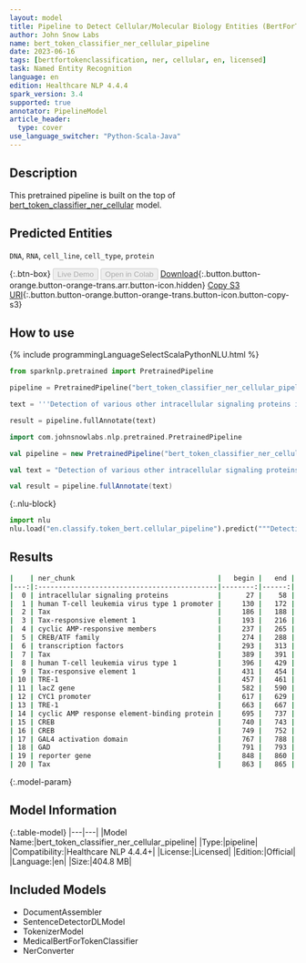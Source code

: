 ```yaml
---
layout: model
title: Pipeline to Detect Cellular/Molecular Biology Entities (BertForTokenClassification)
author: John Snow Labs
name: bert_token_classifier_ner_cellular_pipeline
date: 2023-06-16
tags: [bertfortokenclassification, ner, cellular, en, licensed]
task: Named Entity Recognition
language: en
edition: Healthcare NLP 4.4.4
spark_version: 3.4
supported: true
annotator: PipelineModel
article_header:
  type: cover
use_language_switcher: "Python-Scala-Java"
---
```


## Description

This pretrained pipeline is built on the top of [bert_token_classifier_ner_cellular](https://nlp.johnsnowlabs.com/2022/01/06/bert_token_classifier_ner_cellular_en.html) model.

## Predicted Entities

`DNA`, `RNA`, `cell_line`, `cell_type`, `protein`



{:.btn-box}
<button class="button button-orange" disabled>Live Demo</button>
<button class="button button-orange" disabled>Open in Colab</button>
[Download](https://s3.amazonaws.com/auxdata.johnsnowlabs.com/clinical/models/bert_token_classifier_ner_cellular_pipeline_en_4.4.4_3.4_1686922137368.zip){:.button.button-orange.button-orange-trans.arr.button-icon.hidden}
[Copy S3 URI](s3://auxdata.johnsnowlabs.com/clinical/models/bert_token_classifier_ner_cellular_pipeline_en_4.4.4_3.4_1686922137368.zip){:.button.button-orange.button-orange-trans.button-icon.button-copy-s3}

## How to use

<div class="tabs-box" markdown="1">
{% include programmingLanguageSelectScalaPythonNLU.html %}

```python
from sparknlp.pretrained import PretrainedPipeline

pipeline = PretrainedPipeline("bert_token_classifier_ner_cellular_pipeline", "en", "clinical/models")

text = '''Detection of various other intracellular signaling proteins is also described. Genetic characterization of transactivation of the human T-cell leukemia virus type 1 promoter: Binding of Tax to Tax-responsive element 1 is mediated by the cyclic AMP-responsive members of the CREB/ATF family of transcription factors. To achieve a better understanding of the mechanism of transactivation by Tax of human T-cell leukemia virus type 1 Tax-responsive element 1 (TRE-1), we developed a genetic approach with Saccharomyces cerevisiae. We constructed a yeast reporter strain containing the lacZ gene under the control of the CYC1 promoter associated with three copies of TRE-1. Expression of either the cyclic AMP response element-binding protein (CREB) or CREB fused to the GAL4 activation domain (GAD) in this strain did not modify the expression of the reporter gene. Tax alone was also inactive.'''

result = pipeline.fullAnnotate(text)
```
```scala
import com.johnsnowlabs.nlp.pretrained.PretrainedPipeline

val pipeline = new PretrainedPipeline("bert_token_classifier_ner_cellular_pipeline", "en", "clinical/models")

val text = "Detection of various other intracellular signaling proteins is also described. Genetic characterization of transactivation of the human T-cell leukemia virus type 1 promoter: Binding of Tax to Tax-responsive element 1 is mediated by the cyclic AMP-responsive members of the CREB/ATF family of transcription factors. To achieve a better understanding of the mechanism of transactivation by Tax of human T-cell leukemia virus type 1 Tax-responsive element 1 (TRE-1), we developed a genetic approach with Saccharomyces cerevisiae. We constructed a yeast reporter strain containing the lacZ gene under the control of the CYC1 promoter associated with three copies of TRE-1. Expression of either the cyclic AMP response element-binding protein (CREB) or CREB fused to the GAL4 activation domain (GAD) in this strain did not modify the expression of the reporter gene. Tax alone was also inactive."

val result = pipeline.fullAnnotate(text)
```


{:.nlu-block}
```python
import nlu
nlu.load("en.classify.token_bert.cellular_pipeline").predict("""Detection of various other intracellular signaling proteins is also described. Genetic characterization of transactivation of the human T-cell leukemia virus type 1 promoter: Binding of Tax to Tax-responsive element 1 is mediated by the cyclic AMP-responsive members of the CREB/ATF family of transcription factors. To achieve a better understanding of the mechanism of transactivation by Tax of human T-cell leukemia virus type 1 Tax-responsive element 1 (TRE-1), we developed a genetic approach with Saccharomyces cerevisiae. We constructed a yeast reporter strain containing the lacZ gene under the control of the CYC1 promoter associated with three copies of TRE-1. Expression of either the cyclic AMP response element-binding protein (CREB) or CREB fused to the GAL4 activation domain (GAD) in this strain did not modify the expression of the reporter gene. Tax alone was also inactive.""")
```

</div>


## Results

```bash
|    | ner_chunk                                   |   begin |   end | ner_label   |   confidence |
|---:|:--------------------------------------------|--------:|------:|:------------|-------------:|
|  0 | intracellular signaling proteins            |      27 |    58 | protein     |     0.999477 |
|  1 | human T-cell leukemia virus type 1 promoter |     130 |   172 | DNA         |     0.999333 |
|  2 | Tax                                         |     186 |   188 | protein     |     0.999844 |
|  3 | Tax-responsive element 1                    |     193 |   216 | DNA         |     0.999461 |
|  4 | cyclic AMP-responsive members               |     237 |   265 | protein     |     0.994097 |
|  5 | CREB/ATF family                             |     274 |   288 | protein     |     0.995731 |
|  6 | transcription factors                       |     293 |   313 | protein     |     0.993303 |
|  7 | Tax                                         |     389 |   391 | protein     |     0.999503 |
|  8 | human T-cell leukemia virus type 1          |     396 |   429 | DNA         |     0.93039  |
|  9 | Tax-responsive element 1                    |     431 |   454 | DNA         |     0.99246  |
| 10 | TRE-1                                       |     457 |   461 | DNA         |     0.999713 |
| 11 | lacZ gene                                   |     582 |   590 | DNA         |     0.998996 |
| 12 | CYC1 promoter                               |     617 |   629 | DNA         |     0.99915  |
| 13 | TRE-1                                       |     663 |   667 | DNA         |     0.99943  |
| 14 | cyclic AMP response element-binding protein |     695 |   737 | protein     |     0.999852 |
| 15 | CREB                                        |     740 |   743 | protein     |     0.999918 |
| 16 | CREB                                        |     749 |   752 | protein     |     0.999922 |
| 17 | GAL4 activation domain                      |     767 |   788 | protein     |     0.931828 |
| 18 | GAD                                         |     791 |   793 | protein     |     0.999684 |
| 19 | reporter gene                               |     848 |   860 | DNA         |     0.998856 |
| 20 | Tax                                         |     863 |   865 | protein     |     0.999717 |
```

{:.model-param}
## Model Information

{:.table-model}
|---|---|
|Model Name:|bert_token_classifier_ner_cellular_pipeline|
|Type:|pipeline|
|Compatibility:|Healthcare NLP 4.4.4+|
|License:|Licensed|
|Edition:|Official|
|Language:|en|
|Size:|404.8 MB|

## Included Models

- DocumentAssembler
- SentenceDetectorDLModel
- TokenizerModel
- MedicalBertForTokenClassifier
- NerConverter